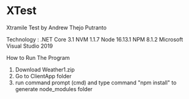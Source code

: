 # XTest
Xtramile Test by Andrew Thejo Putranto

Technology :
.NET Core 3.1
NVM 1.1.7
Node 16.13.1
NPM 8.1.2
Microsoft Visual Studio 2019

How to Run The Program
1. Download Weather1.zip
2. Go to ClientApp folder
3. run command prompt (cmd) and type command "npm install" to generate node_modules folder
